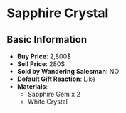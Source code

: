 # Sapphire Crystal

## Basic Information

- **Buy Price**: 2,800$
- **Sell Price**: 280$
- **Sold by Wandering Salesman**: NO
- **Default Gift Reaction**: Like
- **Materials**:
  - Sapphire Gem x 2
  - White Crystal